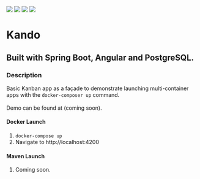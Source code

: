 ![](https://github.com/Lylio/image-repo/blob/master/logos/java.png?raw=true)
![](https://github.com/Lylio/image-repo/blob/master/logos/spring-boot.png?raw=true)
![](https://github.com/Lylio/image-repo/blob/master/logos/angular.png?raw=true)
![](https://github.com/Lylio/image-repo/blob/master/logos/postgres.png?raw=true)
# Kando
## Built with Spring Boot, Angular and PostgreSQL.

### Description
Basic Kanban app as a façade to demonstrate launching multi-container apps with the 
`docker-composer up` command.<br>
<br>Demo can be found at (coming soon).

#### Docker Launch
1. `docker-compose up`
2. Navigate to http://localhost:4200

#### Maven Launch
1. Coming soon.